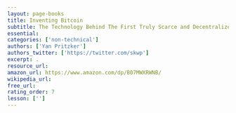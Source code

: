```yaml
---
layout: page-books
title: Inventing Bitcoin
subtitle: The Technology Behind The First Truly Scarce and Decentralized Money Explained
essential: 
categories: ['non-technical']
authors: ['Yan Pritzker']
authors_twitter: ['https://twitter.com/skwp']
excerpt: .
resource_url: 
amazon_url: https://www.amazon.com/dp/B07MWXRWNB/
wikipedia_url: 
free_url: 
rating_order: 7
lesson: ['']
---
```

